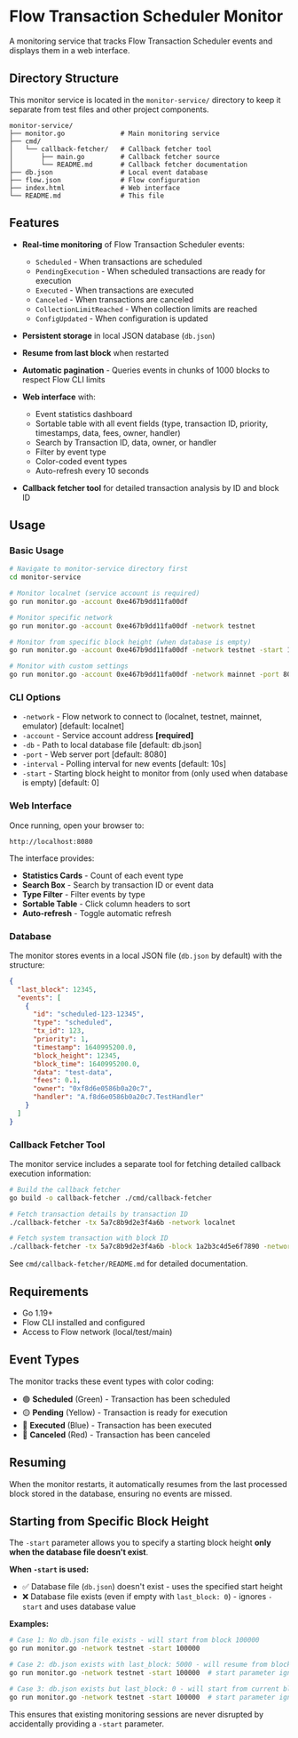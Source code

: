 # Flow Transaction Scheduler Monitor

A monitoring service that tracks Flow Transaction Scheduler events and displays them in a web interface.

## Directory Structure

This monitor service is located in the `monitor-service/` directory to keep it separate from test files and other project components.

```
monitor-service/
├── monitor.go              # Main monitoring service
├── cmd/
│   └── callback-fetcher/   # Callback fetcher tool
│       ├── main.go         # Callback fetcher source
│       └── README.md       # Callback fetcher documentation
├── db.json                 # Local event database
├── flow.json               # Flow configuration
├── index.html              # Web interface
└── README.md               # This file
```

## Features

- **Real-time monitoring** of Flow Transaction Scheduler events:
  - `Scheduled` - When transactions are scheduled
  - `PendingExecution` - When scheduled transactions are ready for execution
  - `Executed` - When transactions are executed
  - `Canceled` - When transactions are canceled
  - `CollectionLimitReached` - When collection limits are reached
  - `ConfigUpdated` - When configuration is updated

- **Persistent storage** in local JSON database (`db.json`)
- **Resume from last block** when restarted
- **Automatic pagination** - Queries events in chunks of 1000 blocks to respect Flow CLI limits
- **Web interface** with:
  - Event statistics dashboard
  - Sortable table with all event fields (type, transaction ID, priority, timestamps, data, fees, owner, handler)
  - Search by Transaction ID, data, owner, or handler
  - Filter by event type
  - Color-coded event types
  - Auto-refresh every 10 seconds

- **Callback fetcher tool** for detailed transaction analysis by ID and block ID

## Usage

### Basic Usage

```bash
# Navigate to monitor-service directory first
cd monitor-service

# Monitor localnet (service account is required)
go run monitor.go -account 0xe467b9dd11fa00df

# Monitor specific network
go run monitor.go -account 0xe467b9dd11fa00df -network testnet

# Monitor from specific block height (when database is empty)
go run monitor.go -account 0xe467b9dd11fa00df -network testnet -start 12345

# Monitor with custom settings
go run monitor.go -account 0xe467b9dd11fa00df -network mainnet -port 8080 -interval 5s -start 100000
```

### CLI Options

- `-network` - Flow network to connect to (localnet, testnet, mainnet, emulator) [default: localnet]
- `-account` - Service account address **[required]**
- `-db` - Path to local database file [default: db.json]
- `-port` - Web server port [default: 8080]
- `-interval` - Polling interval for new events [default: 10s]
- `-start` - Starting block height to monitor from (only used when database is empty) [default: 0]

### Web Interface

Once running, open your browser to:
```
http://localhost:8080
```

The interface provides:
- **Statistics Cards** - Count of each event type
- **Search Box** - Search by transaction ID or event data
- **Type Filter** - Filter events by type
- **Sortable Table** - Click column headers to sort
- **Auto-refresh** - Toggle automatic refresh

### Database

The monitor stores events in a local JSON file (`db.json` by default) with the structure:
```json
{
  "last_block": 12345,
  "events": [
    {
      "id": "scheduled-123-12345",
      "type": "scheduled",
      "tx_id": 123,
      "priority": 1,
      "timestamp": 1640995200.0,
      "block_height": 12345,
      "block_time": 1640995200.0,
      "data": "test-data",
      "fees": 0.1,
      "owner": "0xf8d6e0586b0a20c7",
      "handler": "A.f8d6e0586b0a20c7.TestHandler"
    }
  ]
}
```

### Callback Fetcher Tool

The monitor service includes a separate tool for fetching detailed callback execution information:

```bash
# Build the callback fetcher
go build -o callback-fetcher ./cmd/callback-fetcher

# Fetch transaction details by transaction ID
./callback-fetcher -tx 5a7c8b9d2e3f4a6b -network localnet

# Fetch system transaction with block ID
./callback-fetcher -tx 5a7c8b9d2e3f4a6b -block 1a2b3c4d5e6f7890 -network mainnet -format json
```

See `cmd/callback-fetcher/README.md` for detailed documentation.

## Requirements

- Go 1.19+
- Flow CLI installed and configured
- Access to Flow network (local/test/main)

## Event Types

The monitor tracks these event types with color coding:

- 🟢 **Scheduled** (Green) - Transaction has been scheduled
- 🟡 **Pending** (Yellow) - Transaction is ready for execution
- 🔵 **Executed** (Blue) - Transaction has been executed
- 🔴 **Canceled** (Red) - Transaction has been canceled

## Resuming

When the monitor restarts, it automatically resumes from the last processed block stored in the database, ensuring no events are missed.

## Starting from Specific Block Height

The `-start` parameter allows you to specify a starting block height **only when the database file doesn't exist**.

**When `-start` is used:**
- ✅ Database file (`db.json`) doesn't exist - uses the specified start height
- ❌ Database file exists (even if empty with `last_block: 0`) - ignores `-start` and uses database value

**Examples:**
```bash
# Case 1: No db.json file exists - will start from block 100000
go run monitor.go -network testnet -start 100000

# Case 2: db.json exists with last_block: 5000 - will resume from block 5001
go run monitor.go -network testnet -start 100000  # start parameter ignored

# Case 3: db.json exists but last_block: 0 - will start from current block
go run monitor.go -network testnet -start 100000  # start parameter ignored
```

This ensures that existing monitoring sessions are never disrupted by accidentally providing a `-start` parameter.
